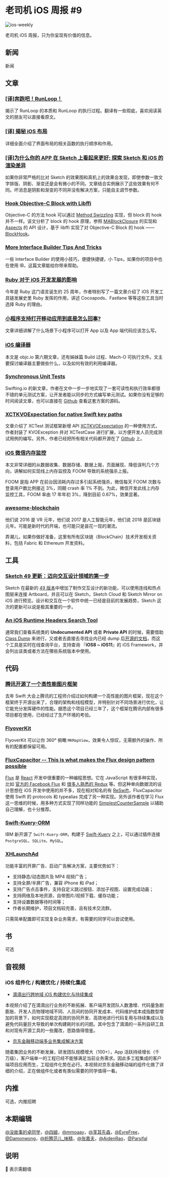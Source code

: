 # 老司机 iOS 周报 #9

![ios-weekly](../assets/ios-weekly.png)

老司机 iOS 周报，只为你呈现有价值的信息。

## 新闻

新闻

## 文章

### [[译]奔跑吧！RunLoop！](https://juejin.im/post/5a951cb26fb9a0633229d4ec)

揭示了 RunLoop 的本质和 RunLoop 的执行过程。翻译有一些瑕疵，喜欢阅读英文的朋友可以直接看原文。

### [[译] 揭秘 iOS 布局](https://juejin.im/post/5a951c655188257a804abf94)

详细全面介绍了界面布局的相关函数的执行顺序和作用。


### [[译]为什么你的 APP 在 Sketch 上看起来更好: 探索 Sketch 和 iOS 的渲染差异](https://juejin.im/post/5a9572575188257a61326630)

如果你非常严格的比对 Sketch 的效果图和真机上的效果会发现，即使参数一致文字排版、阴影、渐变还是会有微小的不同。文章结合实例展示了这些效果有何不同。坏消息是阴影和渐变的不同并没有解决方案，只能自主调节参数。

### [Hook Objective-C Block with Libffi](http://yulingtianxia.com/blog/2018/02/28/Hook-Objective-C-Block-with-Libffi/)

Objective-C 的方法 hook 可以通过 [Method Swizzling](http://nshipster.cn/method-swizzling/) 实现，但 block 的 hook 并不一样。该文分析了 block 的 hook 原理，参照 [MABlockClosure](https://github.com/mikeash/MABlockClosure) 的实现和 [Aspects](https://github.com/steipete/Aspects) 的 API 设计，基于 libffi 实现了对 Objective-C Block 的 hook —— [BlockHook](https://github.com/yulingtianxia/BlockHook)。

### [More Interface Builder Tips And Tricks](https://useyourloaf.com/blog/more-interface-builder-tips-and-tricks/?utm_campaign=iOS%2BDev%2BWeekly&utm_source=iOS%2BDev%2BWeekly%2BIssue%2B340)

一些 Interface Builder 的使用小技巧，便捷快捷键，小 Tips，如果你的项目中也在使用 IB，这篇文章能给你带来帮助。

### [Ruby 对于 iOS 开发发展的影响](https://medium.com/xcblog/a-history-of-ruby-inside-ios-development-427b5a09f91e)

今年是 Ruby 这门语言诞生的 25 周年，作者特别写了一篇文章介绍了 iOS 开发工具链发展史里 Ruby 发挥的作用，讲述 Cocoapods、Fastlane 等等这些工具当时选择 Ruby 的理由。

### [小程序支持打开移动应用到底是怎么回事?](http://supermokey.com/2018/01/27/miniprogram-open-app/)

文章详细讲解了什么场景下小程序可以打开 App 以及 App 端代码应该怎么写。

### [iOS 编译器](https://objccn.io/issue-6-2/)

本文是 objc.io 第六期文章，还有姊妹篇 Build 过程、Mach-O 可执行文件。文主要探讨编译器主要做些什么，以及如何有效的利用编译器。

### [Synchronous Unit Tests](https://swifting.io/blog/2018/03/03/50-synchronous-unit-tests/)

Swifting.io 的新文章，作者在文中一步一步地实现了一套可读性和执行效率都很不错的单元测试方案，让开发者能以同步的方式编写单元测试。如果你没有足够的时间阅读文章，也可以直接在 [Github](https://github.com/swiftingio/sync-unit-testing-50?utm_source=swifting.io&utm_medium=web&utm_campaign=blog%20post) 查看这套方案的源码。

### [XCTKVOExpectation for native Swift key paths](https://oleb.net/blog/2018/02/xctkvoexpectation-swift-keypaths/)

文章介绍了 XCTest 测试框架新增 API [XCTKVOExpectation](https://developer.apple.com/documentation/xctest/xctkvoexpectation) 的一种使用方式，作者封装了 KVOException 并对 XCTestCase 进行扩展，以方便开发人员完成测试用例的编写。另外，作者已经把所有相关代码都开源在了 [Github](https://gist.github.com/ole/efe13925abd8e8ea2c7926e9a3131abf) 上。

### [iOS 微信内存监控](https://mp.weixin.qq.com/s/r0Q7um7P1p2gIb0aHldyNw)

本文非常详细的从数据收集、数据存储、数据上报，页面展现、降低误判几个方向，讲解如何实现线上内存监控及 FOOM 导致的系统强杀上报。

FOOM 是指 APP 在前台因消耗内存过多引起系统强杀，微信每天 FOOM 次数与登录用户数比例接近 3%，同期 crash 率 1% 不到。为此，微信开发此线上内存监控工具，FOOM 率由 17 年年初 3%，降到目前 0.67%，效果显著。

### [awesome-blockchain](https://github.com/chaozh/awesome-blockchain)

他们说 2016 是 VR 元年，他们说 2017 是人工智能元年，他们说 2018 是区块链元年。可能是新时代的开端，也可能只是昙花一现的潮流。

弄潮儿，如果你做好准备，这里有所有区块链（BlockChain）技术开发相关资料，包括 Fabric 和 Ethereum 开发资料。

## 工具

### [Sketch 49 更新：迈向交互设计领域的第一步](https://sspai.com/post/43466)

Sketch 在最新的 [49 版本](https://blog.sketchapp.com/prototyping-libraries-on-sketch-cloud-and-an-official-ios-ui-kit-in-sketch-49-bf090c70796c)中增加了制作交互设计的新功能，可以使用连线和热点图层来连接 Artboard，并且可以在 Sketch，Sketch Cloud 和 Sketch Mirror on iOS 进行预览。设计和交互在一个软件中统一已经是目前的发展趋势，Sketch 这次的更新可以说是极其重要的一步。

### [An iOS Runtime Headers Search Tool](http://developer.limneos.net/index.php)

通常我们查看系统类的 **Undocumented API** 或者 **Private API** 的时候，需要借助 [Class Dump](https://github.com/nygard/class-dump) 来进行，又或者去直接去寻找业内已经 dump 后[开源的文档](https://github.com/nst/iOS-Runtime-Headers)，而这个工具是实时在线查询平台，支持查询 『**iOS8 ~ iOS11**』的 iOS Framework，并会列出该类或者方法在哪些系统版本中使用。

## 代码

### [腾讯开源了一个高性能图片框架](https://github.com/Tencent/LKImageKit)

去年 Swift 大会上腾讯的工程师介绍过如何构建一个高性能的图片框架，现在这个框架终于开源出来了，合理的架构和线程模型，并特别针对不同场景进行优化，让它能充分发挥硬件的性能。据悉这个项目已经三年了，这个框架在腾讯内部有很多项目都在使用，已经经过了生产环境的考验。

### [FlyoverKit](https://github.com/SvenTiigi/FlyoverKit)

FlyoverKit 可以让你 360° 俯瞰 `MKMapView`，效果令人惊叹，无需额外的操作、所有的配置都保留可用。

### [FluxCapacitor -- This is what makes the Flux design pattern possible](https://github.com/marty-suzuki/FluxCapacitor)

[Flux](https://facebook.github.io/flux/) 是 [React](https://github.com/facebook/react) 开发中很重要的一种编程思想。它在 JavaScript 有很多种实现，比如 [官方的 Facebook Flux](https://github.com/facebook/flux) 和 [很多人熟悉的 Redux](https://github.com/reactjs/redux) 等。但这种单向数据流的设计思想在 iOS 开发中使用的并不多，现在相对知名的有 [ReSwift](https://github.com/ReSwift/ReSwift)，FluxCapacitor 使用 Swift 的 protocols 和 typealias 完成了另一种实现。另外该作者在学习 Flux 这一思维的时候，用多种方式实现了同样功能的 [SimplestCounterSample](https://github.com/marty-suzuki/SimplestCounterSample) 以辅助自己理解，也十分推荐。

### [Swift-Kuery-ORM](https://github.com/IBM-Swift/Swift-Kuery-ORM)

IBM 新开源了 `Swift-Kuery-ORM`，构建于 [Swift-Kuery](https://github.com/IBM-Swift/Swift-Kuery) 之上，可以通过插件连接 `PostgreSQL`、`SQLite`、`MySQL`。

### [XHLaunchAd](https://github.com/CoderZhuXH/XHLaunchAd)

功能丰富的开屏广告、启动广告解决方案，主要优势如下：

- 支持静态/动态图片及 MP4 视频广告；
- 支持全屏/半屏广告，兼容 iPhone 和 iPad；
- 支持广告点击事件，支持自定义跳过按钮、添加子视图、设置完成动画；
- 支持网络及本地资源，自带图片/视频下载、缓存功能；
- 支持设置数据等待时间等；
- 作者长期维护，项目文档较完善，且有技术交流群。

只需简单配置即可实现复杂业务需求，有需要的同学可以尝试使用。

## 书

可选

## 音视频

### iOS 组件化 / 构建优化 / 持续化集成

- [滴滴出行跨地域 iOS 构建优化与持续集成](http://www.infoq.com/cn/presentations/optimization-and-continuous-integration-of-xiaojukeji-ios-construction)

本视频介绍了在滴滴出行业务的不断拓展、客户端开发团队人数激增、代码量急剧膨胀、开发人员物理地域不同、人员间的协同开发成本、代码维护成本成指数型增加的背景下，如何实现稳定高效的协同开发、高效地进行代码复用与持续集成以及避免代码量巨大导致的单次构建耗时长的问题。其中包含了滴滴的一系列自研工具和对现有开源工具的一些魔改，思路值得借鉴。

- [京东金融移动端多业务集成解决方案](http://www.infoq.com/cn/presentations/multi-service-integration-solution-for-jingdong-financial-mobile-terminal)

随着集团业务的不断发展，研发团队规模增大（100+），App 活跃持续增长（千万级），客户端单一的工程已经不能够满足当前业务需求。因此多工程集成的客户端项目应用而生，工程组件化势在必行。本视频对京东金融移动端的组件化做了详细的介绍，正在做组件化或者有类似需要的同学值得一看。

## 内推

可选，内推招聘

## 本期编辑

[@没故事的卓同学](https://weibo.com/1926303682/profile)，[@四娘](https://kemchenj.github.io)，[@mmoaay](https://weibo.com/u/1302422271)，[@享耳先森](https://github.com/iblacksun)，[@EyreFree](https://weibo.com/eyrefree777)，[@Damonwong](https://weibo.com/damonone)，[@折腾范儿_味精](http://weibo.com/agvicking)，[@张嘉夫](https://weibo.com/2949394297)，[@AidenRao](https://weibo.com/AidenRao)，[@Parsifal](https://weibo.com/parsifalchang)

## 说明

🚧 表示需翻墙
